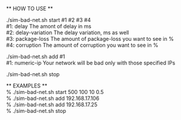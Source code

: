 ** HOW TO USE **  

./sim-bad-net.sh start #1 #2 #3 #4  
	#1: delay					The amont of delay in ms  
	#2: delay-variation			The delay variation, ms as well  
	#3: package-loss			The amount of package-loss you want to see in %  
	#4: corruption				The amount of corruption you want to see in %  

./sim-bad-net.sh add #1  
	#1: numeric-ip				Your network will be bad only with those specified IPs  

./sim-bad-net.sh stop  

** EXAMPLES **  
	% ./sim-bad-net.sh start 500 100 10 0.5  
	% ./sim-bad-net.sh add 192.168.17.106  
	% ./sim-bad-net.sh add 192.168.17.25  
	% ./sim-bad-net.sh stop  
